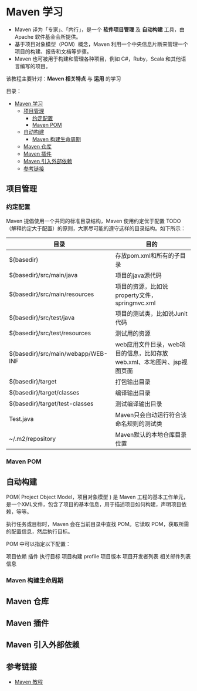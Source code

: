 # Maven 学习

* Maven 译为「专家」、「内行」，是一个 **软件项目管理** 及 **自动构建** 工具，由 Apache 软件基金会所提供。
* 基于项目对象模型（POM）概念，Maven 利用一个中央信息片断来管理一个项目的构建、报告和文档等步骤。
* Maven 也可被用于构建和管理各种项目，例如 C#，Ruby，Scala 和其他语言编写的项目。

该教程主要针对：**Maven 相关特点** 与 **运用** 的学习

目录：

- [Maven 学习](#maven-学习)
  - [项目管理](#项目管理)
    - [约定配置](#约定配置)
    - [Maven POM](#maven-pom)
  - [自动构建](#自动构建)
    - [Maven 构建生命周期](#maven-构建生命周期)
  - [Maven 仓库](#maven-仓库)
  - [Maven 插件](#maven-插件)
  - [Maven 引入外部依赖](#maven-引入外部依赖)
  - [参考链接](#参考链接)

## 项目管理

### 约定配置

Maven 提倡使用一个共同的标准目录结构，Maven 使用约定优于配置 TODO （解释约定大于配置）的原则，大家尽可能的遵守这样的目录结构。如下所示：

目录 | 目的
---- | ----
${basedir} | 存放pom.xml和所有的子目录
${basedir}/src/main/java | 项目的java源代码
${basedir}/src/main/resources | 项目的资源，比如说property文件，springmvc.xml
${basedir}/src/test/java | 项目的测试类，比如说Junit代码
${basedir}/src/test/resources | 测试用的资源
${basedir}/src/main/webapp/WEB-INF | web应用文件目录，web项目的信息，比如存放web.xml、本地图片、jsp视图页面
${basedir}/target | 打包输出目录
${basedir}/target/classes | 编译输出目录
${basedir}/target/test-classes | 测试编译输出目录
Test.java | Maven只会自动运行符合该命名规则的测试类
~/.m2/repository | Maven默认的本地仓库目录位置

### Maven POM

## 自动构建

POM( Project Object Model，项目对象模型 ) 是 Maven 工程的基本工作单元，是一个XML文件，包含了项目的基本信息，用于描述项目如何构建，声明项目依赖，等等。

执行任务或目标时，Maven 会在当前目录中查找 POM。它读取 POM，获取所需的配置信息，然后执行目标。

POM 中可以指定以下配置：

项目依赖
插件
执行目标
项目构建 profile
项目版本
项目开发者列表
相关邮件列表信息

### Maven 构建生命周期

## Maven 仓库

## Maven 插件

## Maven 引入外部依赖

## 参考链接

* [Maven 教程](https://www.runoob.com/maven/maven-tutorial.html)
